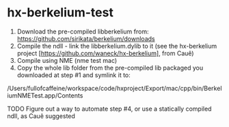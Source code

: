 hx-berkelium-test
=================

1. Download the pre-compiled libberkelium from: https://github.com/sirikata/berkelium/downloads
2. Compile the ndll - link the libberkelium.dylib to it (see the hx-berkelium project [https://github.com/waneck/hx-berkelium], from Cauê)
3. Compile using NME (nme test mac)
4. Copy the whole lib folder from the pre-compiled lib packaged you downloaded at step #1 and symlink it to:

/Users/fullofcaffeine/workspace/code/hxproject/Export/mac/cpp/bin/BerkeliumNMETest.app/Contents

TODO Figure out a way to automate step #4, or use a statically compiled ndll, as Cauê suggested

